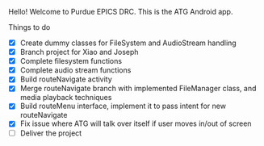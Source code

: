 Hello! Welcome to Purdue EPICS DRC. This is the ATG Android app.

Things to do

- [x] Create dummy classes for FileSystem and AudioStream handling
- [x] Branch project for Xiao and Joseph
- [x] Complete filesystem functions
- [x] Complete audio stream functions
- [x] Build routeNavigate activity
- [x] Merge routeNavigate branch with implemented FileManager class, and media playback techniques
- [x] Build routeMenu interface, implement it to pass intent for new routeNavigate
- [x] Fix issue where ATG will talk over itself if user moves in/out of screen
- [ ] Deliver the project
